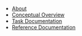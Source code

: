 <!-- _sidebar.md -->



* [About](README.md)
* [Conceptual Overview](Conceptual_Overview.md)
* [Task Documentation](Task_Documentation.md)
* [Reference Documentation](Reference.md)
  